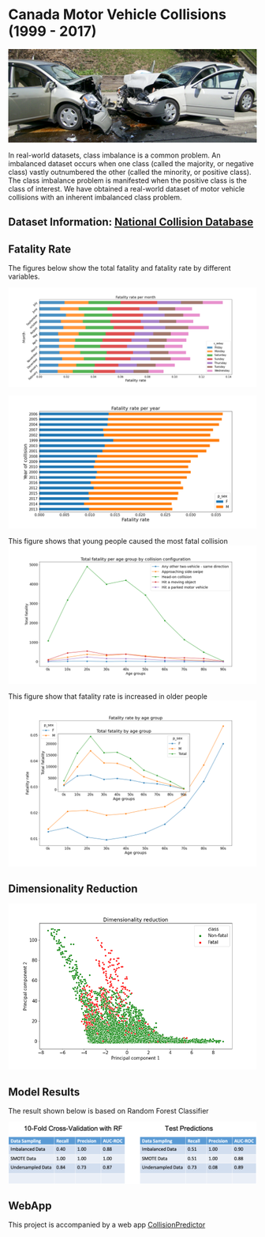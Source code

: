 # Canada Motor Vehicle Collisions (1999 - 2017)

![fig0](image/photo.jpg)

In real-world datasets, class imbalance is a common problem. An imbalanced dataset occurs when one class (called the majority, or negative class) vastly outnumbered the other (called the minority, or positive class). The class imbalance problem is manifested when the positive class is the class of interest. We have obtained a real-world dataset of motor vehicle collisions with an inherent imbalanced class problem.

##  Dataset Information:   [National Collision Database](https://open.canada.ca/data/en/dataset/1eb9eba7-71d1-4b30-9fb1-30cbdab7e63a)


## Fatality Rate

The figures below show the total fatality and fatality rate by different variables.

![fig1](image/fig9.png)

![fig2](image/fig1.png)

This figure shows that young people caused the most fatal collision
![fig3b](image/fig3b.png)

This figure show that fatality rate is increased in older people
![fig3a](image/fig3a.png)

## Dimensionality Reduction

![fig4](image/pca.png)

##  Model Results

The result shown below is based on Random Forest Classifier

![fig5](image/sup.png)

## WebApp

This project is accompanied by a web app [CollisionPredictor](https://collisionapp.herokuapp.com/)
